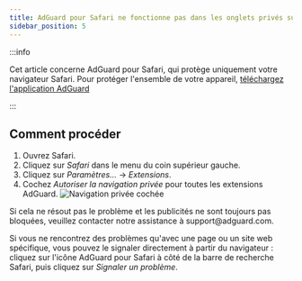 ```yaml
---
title: AdGuard pour Safari ne fonctionne pas dans les onglets privés sur macOS Sonoma
sidebar_position: 5
---
```


:::info

Cet article concerne AdGuard pour Safari, qui protège uniquement votre navigateur Safari. Pour protéger l'ensemble de votre appareil, [téléchargez l'application AdGuard](https://agrd.io/download-kb-adblock)

:::

## Comment procéder

1. Ouvrez Safari.
2. Cliquez sur _Safari_ dans le menu du coin supérieur gauche.
3. Cliquez sur _Paramètres…_ → _Extensions_.
4. Cochez _Autoriser la navigation privée_ pour toutes les extensions AdGuard.
   ![Navigation privée cochée](https://cdn.adtidy.org/content/Kb/ad_blocker/safari/adg-safari-sonoma-private.png)

Si cela ne résout pas le problème et les publicités ne sont toujours pas bloquées, veuillez contacter notre assistance à support\@adguard.com.

Si vous ne rencontrez des problèmes qu'avec une page ou un site web spécifique, vous pouvez le signaler directement à partir du navigateur : cliquez sur l'icône AdGuard pour Safari à côté de la barre de recherche Safari, puis cliquez sur _Signaler un problème_.
